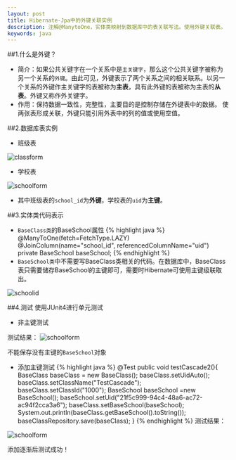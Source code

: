 ```yaml
---
layout: post
title: Hibernate-Jpa中的外键关联实例
description: 注解@ManytoOne，实体类映射到数据库中的表关联写法。使用外键关联表。
keywords: java
---
```


##1.什么是外键？

* 简介：如果公共关键字在一个关系中是`主关键字`，那么这个公共关键字被称为另一个关系的`外键`。由此可见，外键表示了两个关系之间的相关联系。以另一个关系的外键作主关键字的表被称为**主表**，具有此外键的表被称为主表的**从表**。外键又称作外关键字。
* 作用：保持数据一致性，完整性，主要目的是控制存储在外键表中的数据。 使两张表形成关联，外键只能引用外表中的列的值或使用空值。

##2.数据库表实例

* 班级表

![classform](../../../static/images/classform.png)

* 学校表

![schoolform](../../../static/images/schoolform.png)

* 其中班级表的`school_id`为**外键**，学校表的`uid`为**主键**。

##3.实体类代码表示

* `BaseClass类`的BaseSchool属性
{% highlight java %}
        @ManyToOne(fetch=FetchType.LAZY)
        @JoinColumn(name="school_id", referencedColumnName="uid")
         private BaseSchool baseSchool;
{% endhighlight %}
* `BaseSchool类`中不需要写BaseClass类相关的代码。在数据库中，BaseClass表只需要储存BaseSchool的主键即可，需要时Hibernate可使用主键级联取出。

![schoolid](../../../static/images/schoolid.png)

##4.测试
使用JUnit4进行单元测试

* 非主键测试

测试结果：
![schoolform](../../../static/images/JUnitFail.png)

不能保存没有主键的`BaseSchool`对象

* 添加主键测试
{% highlight java %}
       @Test
    public void testCascade2(){
        BaseClass baseClass = new BaseClass();
        baseClass.setUidAuto();
		baseClass.setClassName("TestCascade");
		baseClass.setClassId("1000");
		BaseSchool baseSchool =new BaseSchool();
		baseSchool.setUid("21f5c999-94c4-48a6-ac72-ac94f2cca3a6");
		baseClass.setBaseSchool(baseSchool);
		System.out.println(baseClass.getBaseSchool().toString());
		baseClassRepository.save(baseClass);
    }
{% endhighlight %}
测试结果：

![schoolform](../../../static/images/JUnitsu.png)

 添加逐渐后测试成功！